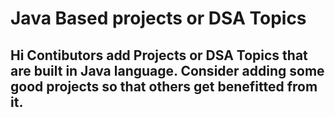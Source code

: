 # Java Based projects or DSA Topics


## Hi Contibutors add Projects or DSA Topics that are built in Java language. Consider adding some good projects so that others get benefitted from it.

